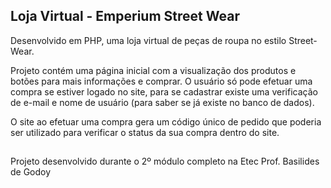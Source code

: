 ## Loja Virtual - Emperium Street Wear

Desenvolvido em PHP, uma loja virtual de peças de roupa no estilo Street-Wear.

Projeto contém uma página inicial com a visualização dos produtos e botões para mais informações e comprar. O usuário só pode efetuar uma compra se estiver logado no site, para se cadastrar existe uma verificação de e-mail e nome de usuário (para saber se já existe no banco de dados).

O site ao efetuar uma compra gera um código único de pedido que poderia ser utilizado para verificar o status da sua compra dentro do site.

##

Projeto desenvolvido durante o 2º módulo completo na Etec Prof. Basilides de Godoy
